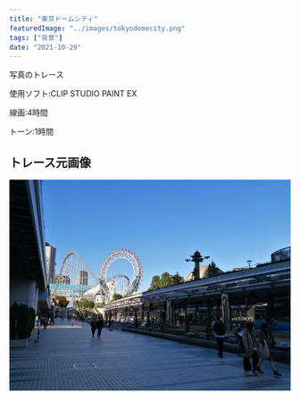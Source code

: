 ```yaml
---
title: "東京ドームシティ"
featuredImage: "../images/tokyodomecity.png"
tags: ["背景"]
date: "2021-10-29"
---
```


写真のトレース

使用ソフト:CLIP STUDIO PAINT EX

線画:4時間

トーン:1時間

## トレース元画像
![東京ドームシティ](../images/photo_tokyodomecity.jpg)
